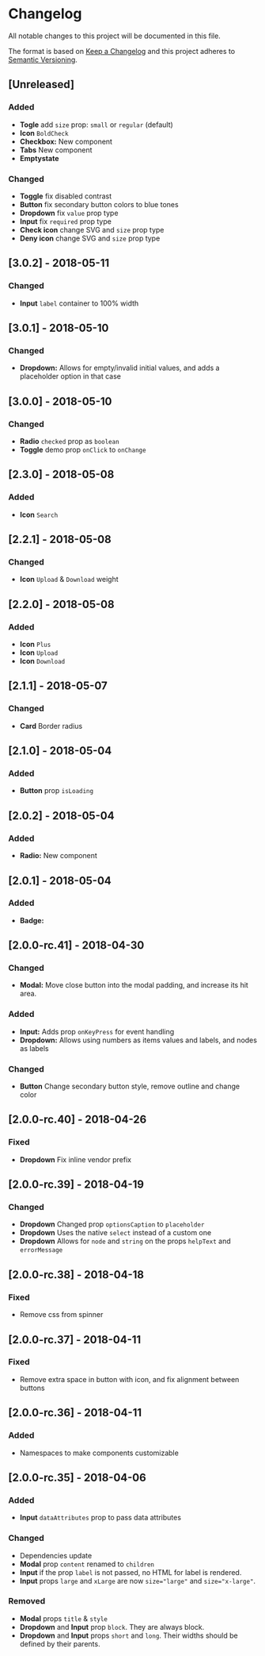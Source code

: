 # Changelog

All notable changes to this project will be documented in this file.

The format is based on [Keep a Changelog](http://keepachangelog.com/en/1.0.0/)
and this project adheres to [Semantic Versioning](http://semver.org/spec/v2.0.0.html).

## [Unreleased]

### Added

* **Togle** add `size` prop: `small` or `regular` (default)
* **Icon** `BoldCheck`
* **Checkbox:** New component
* **Tabs** New component
* **Emptystate**

### Changed

* **Toggle** fix disabled contrast
* **Button** fix secondary button colors to blue tones
* **Dropdown** fix `value` prop type
* **Input** fix `required` prop type
* **Check icon** change SVG and `size` prop type
* **Deny icon** change SVG and `size` prop type

## [3.0.2] - 2018-05-11

### Changed

* **Input** `label` container to 100% width

## [3.0.1] - 2018-05-10

### Changed

* **Dropdown:** Allows for empty/invalid initial values, and adds a placeholder option in that case

## [3.0.0] - 2018-05-10

### Changed

* **Radio** `checked` prop as `boolean`
* **Toggle** demo prop `onClick` to `onChange`

## [2.3.0] - 2018-05-08

### Added

* **Icon** `Search`

## [2.2.1] - 2018-05-08

### Changed

* **Icon** `Upload` & `Download` weight

## [2.2.0] - 2018-05-08

### Added

* **Icon** `Plus`
* **Icon** `Upload`
* **Icon** `Download`

## [2.1.1] - 2018-05-07

### Changed

* **Card** Border radius

## [2.1.0] - 2018-05-04

### Added

* **Button** prop `isLoading`

## [2.0.2] - 2018-05-04

### Added

* **Radio:** New component

## [2.0.1] - 2018-05-04

### Added

* **Badge:**

## [2.0.0-rc.41] - 2018-04-30

### Changed

* **Modal:** Move close button into the modal padding, and increase its hit area.

### Added

* **Input:** Adds prop `onKeyPress` for event handling
* **Dropdown:** Allows using numbers as items values and labels, and nodes as labels

### Changed

* **Button** Change secondary button style, remove outline and change color

## [2.0.0-rc.40] - 2018-04-26

### Fixed

* **Dropdown** Fix inline vendor prefix

## [2.0.0-rc.39] - 2018-04-19

### Changed

* **Dropdown** Changed prop `optionsCaption` to `placeholder`
* **Dropdown** Uses the native `select` instead of a custom one
* **Dropdown** Allows for `node` and `string` on the props `helpText` and `errorMessage`

## [2.0.0-rc.38] - 2018-04-18

### Fixed

* Remove css from spinner

## [2.0.0-rc.37] - 2018-04-11

### Fixed

* Remove extra space in button with icon, and fix alignment between buttons

## [2.0.0-rc.36] - 2018-04-11

### Added

* Namespaces to make components customizable

## [2.0.0-rc.35] - 2018-04-06

### Added

* **Input** `dataAttributes` prop to pass data attributes

### Changed

* Dependencies update
* **Modal** prop `content` renamed to `children`
* **Input** if the prop `label` is not passed, no HTML for label is rendered.
* **Input** props `large` and `xLarge` are now `size="large"` and `size="x-large"`.

### Removed

* **Modal** props `title` & `style`
* **Dropdown** and **Input** prop `block`. They are always block.
* **Dropdown** and **Input** props `short` and `long`. Their widths should be defined by their parents.
